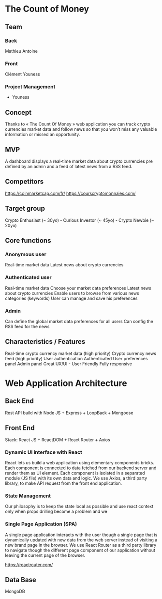 # The Count of Money

## Team

### Back

Mathieu
Antoine

### Front 

Clément
Youness

### Project Management 

- Youness

## Concept

Thanks to « The Count Of Money » web application you can track crypto currencies market data and follow news so that you won’t miss any valuable information or missed an opportunity. 

## MVP

A dashboard displays a real-time market data about crypto currencies pre defined by an admin and a feed of latest news from a RSS feed.

## Competitors

https://coinmarketcap.com/fr/
https://courscryptomonnaies.com/

## Target group 

Crypto Enthusiast (~ 30yo) - Curious Investor (~ 45yo) - Crypto Newbie (~ 20yo)

## Core functions 

### Anonymous user

Real-time market data
Latest news about crypto currencies

### Authenticated user 

Real-time market data
Choose your market data preferences
Latest news about crypto currencies 
Enable users to browse from various news categories (keywords)
User can manage and save his preferences 

### Admin 

Can define the global market data preferences for all users
Can config the RSS feed for the news

## Characteristics / Features 

Real-time crypto currency market data (high priority)
Crypto currency news feed (high priority)
User authentication
Authenticated User preferences panel
Admin panel
Great UX/UI - User Friendly 
Fully responsive

# Web Application Architecture

## Back End

Rest API build with Node JS + Express + LoopBack + Mongoose 

## Front End

Stack: React JS + ReactDOM + React Router + Axios 

### Dynamic UI interface with React

React lets us build a web application using elementary components bricks. Each component is connected to data fetched from our backend server and render them as UI element. Each component is isolated in a separated module (JS file) with its own data and logic. We use Axios, a third party library, to make API request from the front end application. 

### State Management

Our philosophy is to keep the state local as possible and use react context only when props drilling become a problem and we 

### Single Page Application (SPA)

A single page application interacts with the user though a single page that is dynamically updated with new data from the web server instead of visiting a new brand page in the browser. We use React Router as a third party library to navigate though the different page component of our application without leaving the current page of the browser. 

https://reactrouter.com/

## Data Base 

MongoDB

